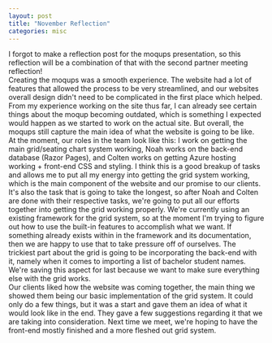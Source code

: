 ```yaml
---
layout: post
title: "November Reflection"
categories: misc
---
```


I forgot to make a reflection post for the moqups presentation, so this reflection will be a combination of that with the second partner meeting reflection! <br>
Creating the moqups was a smooth experience. The website had a lot of features that allowed the process to be very streamlined, and our websites overall design didn't need to be complicated in the first place which helped. From my experience working on the site thus far, I can already see certain things about the moqup becoming outdated, which is something I expected would happen as we started to work on the actual site. But overall, the moqups still capture the main idea of what the website is going to be like. <br>
At the moment, our roles in the team look like this: I work on getting the main grid/seating chart system working, Noah works on the back-end database (Razor Pages), and Colten works on getting Azure hosting working + front-end CSS and styling. I think this is a good breakup of tasks and allows me to put all my energy into getting the grid system working, which is the main component of the website and our promise to our clients. It's also the task that is going to take the longest, so after Noah and Colten are done with their respective tasks, we're going to put all our efforts together into getting the grid working properly. We're currently using an existing framework for the grid system, so at the moment I'm trying to figure out how to use the built-in features to accomplish what we want. If something already exists within in the framework and its documentation, then we are happy to use that to take pressure off of ourselves. The trickiest part about the grid is going to be incorporating the back-end with it, namely when it comes to importing a list of bachelor student names. We're saving this aspect for last because we want to make sure everything else with the grid works. <br>
Our clients liked how the website was coming together, the main thing we showed them being our basic implementation of the grid system. It could only do a few things, but it was a start and gave them an idea of what it would look like in the end. They gave a few suggestions regarding it that we are taking into consideration. Next time we meet, we're hoping to have the front-end mostly finished and a more fleshed out grid system.
